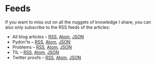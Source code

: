 # Feeds

If you want to miss out on all the nuggets of knowledge I share,
you can also only subscribe to the RSS feeds of the articles:

 - All blog articles – [RSS][all-rss], [Atom][all-atom], [JSON][all-json]
 - Pydon'ts – [RSS][py-rss], [Atom][py-atom], [JSON][py-json]
 - Problems – [RSS][pro-rss], [Atom][pro-atom], [JSON][pro-json]
 - TIL – [RSS][til-rss], [Atom][til-atom], [JSON][til-json]
 - Twitter proofs – [RSS][tp-rss], [Atom][tp-atom], [JSON][tp-json]


[all-rss]: https://mathspp.com/blog.rss
[all-atom]: https://mathspp.com/blog.atom
[all-json]: https://mathspp.com/blog.json
[py-rss]: https://mathspp.com/blog/pydonts.rss
[py-atom]: https://mathspp.com/blog/pydonts.atom
[py-json]: https://mathspp.com/blog/pydonts.json
[pro-rss]: https://mathspp.com/blog/problems.rss
[pro-atom]: https://mathspp.com/blog/problems.atom
[pro-json]: https://mathspp.com/blog/problems.json
[til-rss]: https://mathspp.com/blog/til.rss
[til-atom]: https://mathspp.com/blog/til.atom
[til-json]: https://mathspp.com/blog/til.json
[tp-rss]: https://mathspp.com/blog/twitter-proofs.rss
[tp-atom]: https://mathspp.com/blog/twitter-proofs.atom
[tp-json]: https://mathspp.com/blog/twitter-proofs.json
